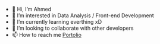 - 👋 Hi, I’m Ahmed
- 👀 I’m interested in Data Analysis / Front-end Development
- 🌱 I’m currently learning everthing xD 
- 💞️ I’m looking to collaborate with other developers 
- 📫 How to reach me <a href='https://aofficial0.github.io/devportfolio/' >Portolio</a>

<!---
Aofficial0/Aofficial0 is a ✨ special ✨ repository because its `README.md` (this file) appears on your GitHub profile.
You can click the Preview link to take a look at your changes.
--->

